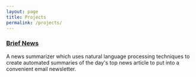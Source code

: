 ```yaml
---
layout: page
title: Projects
permalink: /projects/
---
```


### [Brief News](http://brief-news.info)

A news summarizer which uses natural language processing techniques to create automated summaries of the day's top news article to put into a convenient email newsletter.
